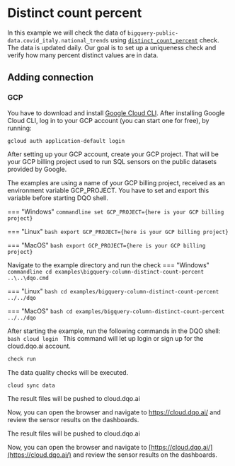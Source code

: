 # Distinct count percent

In this example we will check the data of `bigquery-public-data.covid_italy.national_trends` using
[`distinct_count_percent`](/check_reference/uniqueness/distinct_count_percent/distinct_count_percent/) check.
The data is updated daily. Our goal is to set up a uniqueness check and verify how many percent distinct values are in data. 

## Adding connection
### GCP
You have to download and install [Google Cloud CLI](https://cloud.google.com/sdk/docs/install).
After installing Google Cloud CLI, log in to your GCP account (you can start one for free), by running:

```commandline
gcloud auth application-default login
```

After setting up your GCP account, create your GCP project. That will be your GCP billing project
used to run SQL sensors on the public datasets provided by Google.

The examples are using a name of your GCP billing project, received as an environment variable GCP_PROJECT.
You have to set and export this variable before starting DQO shell.


=== "Windows"
    ```commandline
    set GCP_PROJECT={here is your GCP billing project}
    ```

=== "Linux"
    ```bash
    export GCP_PROJECT={here is your GCP billing project}
    ```

=== "MacOS"
    ```bash
    export GCP_PROJECT={here is your GCP billing project}
    ```

Navigate to the example directory and run the check
=== "Windows"
    ```commandline
    cd examples\bigquery-column-distinct-count-percent
    ..\..\dqo.cmd
    ```

=== "Linux"
    ```bash
    cd examples/bigquery-column-distinct-count-percent
    ../../dqo
    ```

=== "MacOS"
    ```bash
    cd examples/bigquery-column-distinct-count-percent
    ../../dqo
    ```

After starting the example, run the following commands in the DQO shell:
    ```bash
    cloud login
    ```
This command will let up login or sign up for the cloud.dqo.ai account.

```bash
check run
```
The data quality checks will be executed.
```bash
cloud sync data
```
The result files will be pushed to cloud.dqo.ai

Now, you can open the browser and navigate to https://cloud.dqo.ai/ and review the sensor results on the dashboards.

The result files will be pushed to cloud.dqo.ai

Now, you can open the browser and navigate to [https://cloud.dqo.ai/](https://cloud.dqo.ai/)
and review the sensor results on the dashboards.